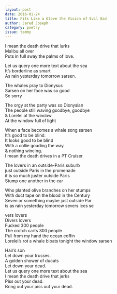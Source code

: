 ```yaml
---
layout: post 
date: 2016-01-24
title: Fits Like a Glove the Vision of Evil Bad
author: Jared Joseph
category: poetry
issue: tammy
---
```

I mean the death drive that lurks  
Malibu all over  
Puts in full sway the palms of love.

Let us query one more text about the sea  
It’s borderline as smart  
As rain yesterday tomorrow sarsen.

The whales pray to Dionysus  
Sarsen on her face was so good  
So sorry

The orgy at the party was so Dionysian  
The people still waving goodbye, goodbye  
& Lorelei at the window  
At the window full of light

When a face becomes a whale song sarsen  
It’s good to be blind.  
It looks good to be blind  
With a collie goading the way  
& nothing wincing.  
I mean the death drives in a PT Cruiser

The lovers in an outside-Paris suburb  
just outside Paris in the promenade  
it is so much juster outside Paris  
Stump one another in the car

Who planted olive branches on her stumps  
With duct tape on the blood in the Century  
Seven or something maybe just outside Par  
is as rain yesterday tomorrow severs ices se

vers lovers  
Divers lovers  
Fucked 300 people  
The crotch carts 300 people  
Pull from my hand the ocean coffin  
Lorelei’s rot a whale bloats tonight the window sarsen

Hair’s son  
Let down your trusses.  
A golden shower of ducats  
Let down your dead.  
Let us query one more text about the sea  
I mean the death drive that jerks  
Piss out your dead.  
Bring out your piss out your dead.